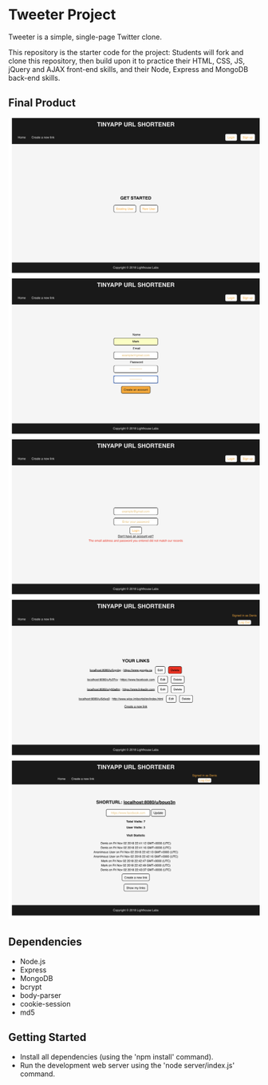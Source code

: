 # Tweeter Project

Tweeter is a simple, single-page Twitter clone.

This repository is the starter code for the project: Students will fork and clone this repository, then build upon it to practice their HTML, CSS, JS, jQuery and AJAX front-end skills, and their Node, Express and MongoDB back-end skills.

## Final Product

!["Screenshot of URLs page"](https://github.com/deventorum/TinyApp/blob/master/docs/urls_page.png)
!["Screenshot of registration page"](https://github.com/deventorum/TinyApp/blob/master/docs/registration_page.png)
!["Screenshot of login page"](https://github.com/deventorum/TinyApp/blob/master/docs/login_page.png)
!["Screenshot of URLs page when user is signed in"](https://github.com/deventorum/TinyApp/blob/master/docs/link_list.png)
!["Screenshot of link analytics page"](https://github.com/deventorum/TinyApp/blob/master/docs/Visit_stats.png)

## Dependencies

- Node.js
- Express
- MongoDB
- bcrypt
- body-parser
- cookie-session
- md5

## Getting Started

- Install all dependencies (using the 'npm install' command).
- Run the development web server using the 'node server/index.js' command.

